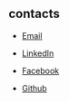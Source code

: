 ## contacts

- [Email](mailto:admin@cloudhadoop.com)

- [LinkedIn](https://www.linkedin.com/in/binarycat/)

- [Facebook](https://www.facebook.com/artur.rakhmatulin/)

- [Github](https://github.com/binarycat0)
